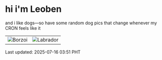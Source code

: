 # hi i'm Leoben

and i like dogs—so have some random dog pics that change whenever my CRON feels like it

|  |  |
|--------|----------|
| ![Borzoi](https://random-dog-vercel.vercel.app/api/random-borzoi?v=1752609080) | ![Labrador](https://random-dog-vercel.vercel.app/api/random-labrador?v=1752609080) |

Last updated: 2025-07-16 03:51 PHT
